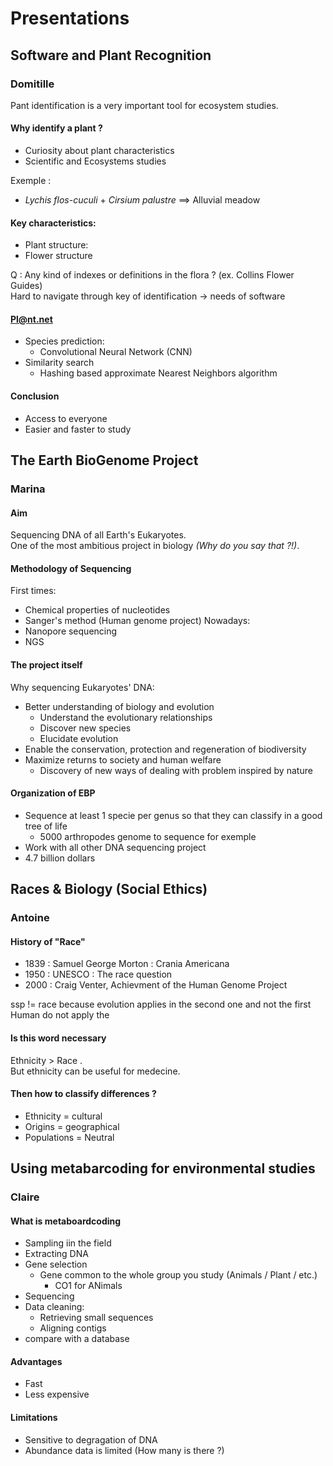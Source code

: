 # Presentations
## Software and Plant Recognition
### Domitille 
Pant identification is a very important tool for ecosystem studies. 
#### Why identify a plant ?
- Curiosity about plant characteristics
- Scientific and Ecosystems studies

Exemple :  
- *Lychis flos-cuculi* + *Cirsium palustre* ==> Alluvial meadow

#### Key characteristics:
- Plant structure:
- Flower structure

Q : Any kind of indexes or definitions in the flora ? (ex. Collins Flower Guides)  
Hard to navigate through key of identification -> needs of software

#### Pl@nt.net

- Species prediction:
  - Convolutional Neural Network (CNN)  
- Similarity search
  - Hashing based approximate Nearest Neighbors algorithm
  
#### Conclusion
- Access to everyone
- Easier and faster to study
  
    
      

## The Earth BioGenome Project
### Marina
#### Aim
Sequencing DNA of all Earth's Eukaryotes.  
One of the most ambitious project in biology *(Why do you say that ?!)*.
#### Methodology of Sequencing
First times:
- Chemical properties of nucleotides
- Sanger's method (Human genome project)
Nowadays:
- Nanopore sequencing
- NGS
#### The project itself
Why sequencing Eukaryotes' DNA:
- Better understanding of biology and evolution
  - Understand the evolutionary relationships 
  - Discover new species
  - Elucidate evolution
- Enable the conservation, protection and regeneration of biodiversity
- Maximize returns to society and human welfare
  - Discovery of new ways of dealing with problem inspired by nature
  
#### Organization of EBP
- Sequence at least 1 specie per genus so that they can classify in a good tree of life
  - 5000 arthropodes genome to sequence for exemple
- Work with all other DNA sequencing project
- 4.7 billion dollars 





## Races & Biology (Social Ethics)
### Antoine
#### History of "Race"
- 1839 : Samuel George Morton : Crania Americana
- 1950 : UNESCO : The race question
- 2000 : Craig Venter, Achievment of the Human Genome Project

ssp != race because evolution applies in the second one and not the first
Human do not apply the
#### Is this word necessary
Ethnicity > Race .  
But ethnicity can be useful for medecine. 
#### Then how to classify differences ?
- Ethnicity = cultural
- Origins = geographical
- Populations = Neutral

## Using metabarcoding for environmental studies
### Claire
#### What is metaboardcoding
- Sampling iin the field
- Extracting DNA
- Gene selection
  - Gene common to the whole group you study (Animals / Plant / etc.)
    - CO1 for ANimals
- Sequencing
- Data cleaning:
  - Retrieving small sequences
  - Aligning contigs
- compare with a database
#### Advantages
- Fast
- Less expensive

#### Limitations
- Sensitive to degragation of DNA 
- Abundance data is limited (How many is there ?)
